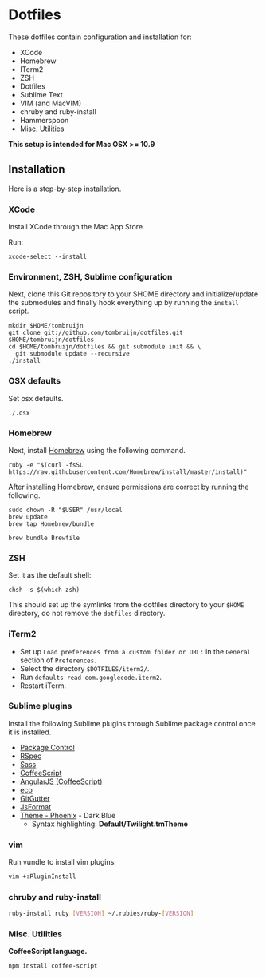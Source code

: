 # Dotfiles

These dotfiles contain configuration and installation for:

* XCode
* Homebrew
* ITerm2
* ZSH
* Dotfiles
* Sublime Text
* VIM (and MacVIM)
* chruby and ruby-install
* Hammerspoon
* Misc. Utilities

**This setup is intended for Mac OSX >= 10.9**

## Installation

Here is a step-by-step installation.

### XCode

Install XCode through the Mac App Store.

Run:

`xcode-select --install`

### Environment, ZSH, Sublime configuration

Next, clone this Git repository to your $HOME directory and initialize/update
the submodules and finally hook everything up by running the `install` script.

    mkdir $HOME/tombruijn
    git clone git://github.com/tombruijn/dotfiles.git $HOME/tombruijn/dotfiles
    cd $HOME/tombruijn/dotfiles && git submodule init && \
      git submodule update --recursive
    ./install

### OSX defaults

Set osx defaults.

`./.osx`

### Homebrew

Next, install [Homebrew](http://mxcl.github.com/homebrew/) using the following
command.

    ruby -e "$(curl -fsSL https://raw.githubusercontent.com/Homebrew/install/master/install)"

After installing Homebrew, ensure permissions are correct by running the
following.

    sudo chown -R "$USER" /usr/local
    brew update
    brew tap Homebrew/bundle

    brew bundle Brewfile

### ZSH

Set it as the default shell:

    chsh -s $(which zsh)

This should set up the symlinks from the dotfiles directory to your `$HOME`
directory, do not remove the `dotfiles` directory.

### iTerm2

- Set up `Load preferences from a custom folder or URL:` in the `General` section of `Preferences`.
- Select the directory `$DOTFILES/iterm2/`.
- Run `defaults read com.googlecode.iterm2`.
- Restart iTerm.

### Sublime plugins

Install the following Sublime plugins through Sublime package control once
it is installed.

- [Package Control](http://wbond.net/sublime_packages/package_control)
- [RSpec](https://github.com/SublimeText/RSpec)
- [Sass](https://github.com/nathos/sass-textmate-bundle)
- [CoffeeScript](https://github.com/Xavura/CoffeeScript-Sublime-Plugin)
- [AngularJS (CoffeeScript)](https://github.com/EastPoint/Sublime-AngularJS-Coffee-Completions)
- [eco](https://github.com/davidjrice/sublime-eco)
- [GitGutter](https://github.com/jisaacks/GitGutter)
- [JsFormat](https://github.com/jdc0589/JsFormat)
- [Theme - Phoenix](https://github.com/netatoo/phoenix-theme) - Dark Blue
  - Syntax highlighting: __Default/Twilight.tmTheme__

### vim

Run vundle to install vim plugins.

```bash
vim +:PluginInstall
```

### chruby and ruby-install

```bash
ruby-install ruby [VERSION] ~/.rubies/ruby-[VERSION]
```

### Misc. Utilities

**CoffeeScript language.**

    npm install coffee-script
